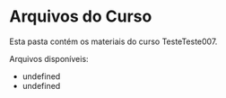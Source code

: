 # Arquivos do Curso

Esta pasta contém os materiais do curso TesteTeste007.

Arquivos disponíveis:
- undefined
- undefined